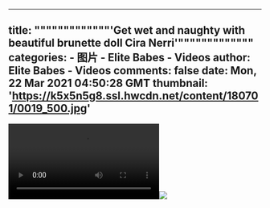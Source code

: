 
---
title: """""""""""""'Get wet and naughty with beautiful brunette doll Cira Nerri'"""""""""""""
categories: 
    - 图片
    - Elite Babes - Videos
author: Elite Babes - Videos
comments: false
date: Mon, 22 Mar 2021 04:50:28 GMT
thumbnail: 'https://k5x5n5g8.ssl.hwcdn.net/content/180701/0019_500.jpg'
---

<div>   
<video controls loop preload="auto"><source src="https://m5z7v3n5.ssl.hwcdn.net/content/180701/0019.mp4" type="video/mp4"></video><img src="https://k5x5n5g8.ssl.hwcdn.net/content/180701/0019_500.jpg" referrerpolicy="no-referrer">  
</div>
            